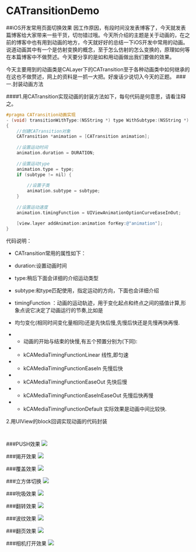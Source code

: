 CATransitionDemo
================

##iOS开发常用页面切换效果
因工作原因，有段时间没发表博客了，今天就发表篇博客给大家带来一些干货，切勿错过哦。今天所介绍的主题是关于动画的，在之前的博客中也有用到动画的地方，今天就好好的总结一下iOS开发中常用的动画。说道动画其中有一个是仿射变换的概念，至于怎么仿射的怎么变换的，原理如何等在本篇博客中不做赘述。今天要分享的是如和用动画做出我们要做的效果。

今天主要用到的动画类是CALayer下的CATransition至于各种动画类中如何继承的在这也不做赘述，网上的资料是一抓一大把。好废话少说切入今天的正题。
###一.封装动画方法

####1.用CATransition实现动画的封装方法如下，每句代码是何意思，请看注释之。
```Objective-C
#pragma CATransition动画实现
- (void) transitionWithType:(NSString *) type WithSubtype:(NSString *) subtype ForView : (UIView *) view
{
    //创建CATransition对象
    CATransition *animation = [CATransition animation];
    
    //设置运动时间
    animation.duration = DURATION;
    
    //设置运动type
    animation.type = type;
    if (subtype != nil) {
        
        //设置子类
        animation.subtype = subtype;
    }
    
    //设置运动速度
    animation.timingFunction = UIViewAnimationOptionCurveEaseInOut;
    
    [view.layer addAnimation:animation forKey:@"animation"];
}
```

代码说明：

* CATransition常用的属性如下：

* duration:设置动画时间

* type:稍后下面会详细的介绍运动类型

* subtype:和type匹配使用，指定运动的方向，下面也会详细介绍

* timingFunction ：动画的运动轨迹，用于变化起点和终点之间的插值计算,形象点说它决定了动画运行的节奏,比如是

* 均匀变化(相同时间变化量相同)还是先快后慢,先慢后快还是先慢再快再慢.　　　　

* *  动画的开始与结束的快慢,有五个预置分别为(下同):

* *  kCAMediaTimingFunctionLinear            线性,即匀速

* *  kCAMediaTimingFunctionEaseIn            先慢后快

* *  kCAMediaTimingFunctionEaseOut           先快后慢

* * kCAMediaTimingFunctionEaseInEaseOut     先慢后快再慢

* * kCAMediaTimingFunctionDefault           实际效果是动画中间比较快.



2.用UIView的block回调实现动画的代码封装　

```Objective-C
```
```Objective-C
```
###PUSH效果
![](http://images.cnitblog.com/blog/545446/201412/121723047906597.png)

###揭开效果
![](http://images.cnitblog.com/blog/545446/201412/121728297283768.png)

###覆盖效果
![](http://images.cnitblog.com/blog/545446/201412/121730580565348.png)

###立方体切换
![](http://images.cnitblog.com/blog/545446/201412/121732513841605.png)

###吮吸效果
![](http://images.cnitblog.com/blog/545446/201412/121734290719149.png)

###翻转效果
![](http://images.cnitblog.com/blog/545446/201412/121742192432356.png)

###波纹效果
![](http://images.cnitblog.com/blog/545446/201412/121741041184172.png)

###翻页效果
![](http://images.cnitblog.com/blog/545446/201412/121745555255331.png)

###相机打开效果
![](http://images.cnitblog.com/blog/545446/201412/121748313686675.png)
